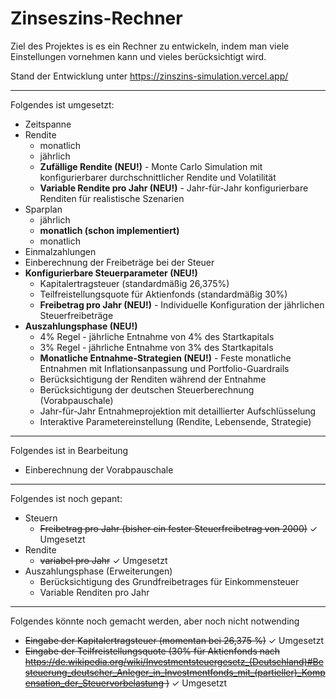 
# Zinseszins-Rechner

Ziel des Projektes is es ein Rechner zu entwickeln, indem man viele Einstellungen vornehmen kann und vieles berücksichtigt wird.

Stand der Entwicklung unter https://zinszins-simulation.vercel.app/

---
Folgendes ist umgesetzt:
- Zeitspanne
- Rendite
    - monatlich
    - jährlich
    - **Zufällige Rendite (NEU!)** - Monte Carlo Simulation mit konfigurierbarer durchschnittlicher Rendite und Volatilität
    - **Variable Rendite pro Jahr (NEU!)** - Jahr-für-Jahr konfigurierbare Renditen für realistische Szenarien
- Sparplan
    - jährlich
    - **monatlich (schon implementiert)**
    - monatlich
- Einmalzahlungen
- Einberechnung der Freibeträge bei der Steuer
- **Konfigurierbare Steuerparameter (NEU!)**
    - Kapitalertragsteuer (standardmäßig 26,375%)
    - Teilfreistellungsquote für Aktienfonds (standardmäßig 30%)
    - **Freibetrag pro Jahr (NEU!)** - Individuelle Konfiguration der jährlichen Steuerfreibeträge
- **Auszahlungsphase (NEU!)**
    - 4% Regel - jährliche Entnahme von 4% des Startkapitals
    - 3% Regel - jährliche Entnahme von 3% des Startkapitals
    - **Monatliche Entnahme-Strategien (NEU!)** - Feste monatliche Entnahmen mit Inflationsanpassung und Portfolio-Guardrails
    - Berücksichtigung der Renditen während der Entnahme
    - Berücksichtigung der deutschen Steuerberechnung (Vorabpauschale)
    - Jahr-für-Jahr Entnahmeprojektion mit detaillierter Aufschlüsselung
    - Interaktive Parametereinstellung (Rendite, Lebensende, Strategie)
---
Folgendes ist in Bearbeitung
- Einberechnung der Vorabpauschale 
---
Folgendes ist noch gepant:
- Steuern
    - ~~Freibetrag pro Jahr (bisher ein fester Steuerfreibetrag von 2000)~~ ✓ Umgesetzt
- Rendite
    - ~~variabel pro Jahr~~ ✓ Umgesetzt
- Auszahlungsphase (Erweiterungen)
    - Berücksichtigung des Grundfreibetrages für Einkommensteuer
    - Variable Renditen pro Jahr
---
Folgendes könnte noch gemacht werden, aber noch nicht notwending
- ~~Eingabe der Kapitalertragsteuer (momentan bei 26,375 %)~~ ✓ Umgesetzt
- ~~Eingabe der Teilfreistellungsquote (30% für Aktienfonds nach https://de.wikipedia.org/wiki/Investmentsteuergesetz_(Deutschland)#Besteuerung_deutscher_Anleger_in_Investmentfonds_mit_(partieller)_Kompensation_der_Steuervorbelastung )~~ ✓ Umgesetzt
